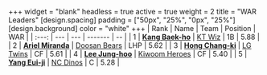 +++
widget = "blank"
headless = true
active = true
weight = 2
title = "WAR Leaders"
[design.spacing]
padding = ["50px", "25%", "0px", "25%"]
[design.background]
color = "white"
+++
| Rank | Name | Team | Position | WAR |
| :---: | --- | --- | ------- | -- |
| 1 | [**Kang Baek-ho**](/players/11863) | [KT Wiz](/teams/KTWiz) | 1B | 5.88 |
| 2 | [**Ariel Miranda**](/players/14775) | [Doosan Bears](/teams/DoosanBears) | LHP | 5.62 |
| 3 | [**Hong Chang-ki**](/players/9805) | [LG Twins](/teams/LGTwins) | CF | 5.61 |
| 4 | [**Lee Jung-hoo**](/players/10673) | [Kiwoom Heroes](/teams/KiwoomHeroes) | CF | 5.40 |
| 5 | [**Yang Eui-ji**](/players/215) | [NC Dinos](/teams/NCDinos) | C | 5.28 |
